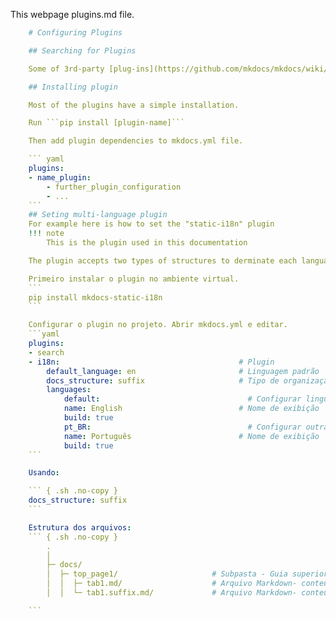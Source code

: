 This webpage plugins.md file.
``` yaml
    # Configuring Plugins 

    ## Searching for Plugins

    Some of 3rd-party [plug-ins](https://github.com/mkdocs/mkdocs/wiki/MkDocs-Plugins)

    ## Installing plugin

    Most of the plugins have a simple installation. 

    Run ```pip install [plugin-name]```

    Then add plugin dependencies to mkdocs.yml file.

    ``` yaml 
    plugins:
    - name_plugin:
        - further_plugin_configuration
        - ...
    ```
    ## Seting multi-language plugin
    For example here is how to set the "static-i18n" plugin
    !!! note 
        This is the plugin used in this documentation

    The plugin accepts two types of structures to derminate each languague. It can use folder or file suffix.

    Primeiro instalar o plugin no ambiente virtual.
    ```
    pip install mkdocs-static-i18n
    ```

    Configurar o plugin no projeto. Abrir mkdocs.yml e editar.
    ```yaml
    plugins:
    - search                                       
    - i18n:                                        # Plugin   
        default_language: en                       # Linguagem padrão 
        docs_structure: suffix                     # Tipo de organização. Valor padrão: "suffix"
        languages:                                 
            default:                                 # Configurar linguagem padrão
            name: English                          # Nome de exibição
            build: true
            pt_BR:                                   # Configurar outra linguagem  
            name: Português                        # Nome de exibição
            build: true
    ```

    Usando:

    ``` { .sh .no-copy }  
    docs_structure: suffix
    ```

    Estrutura dos arquivos:
    ``` { .sh .no-copy }
        .
        │  
        ├─ docs/
        │  ├─ top_page1/                     # Subpasta - Guia superior
        │  │  ├─ tab1.md/                    # Arquivo Markdown- conteúdo da página - linguagem padrão
        │  │  └─ tab1.suffix.md/             # Arquivo Markdown- conteúdo da página - linguagem [suffix]

    ```
```